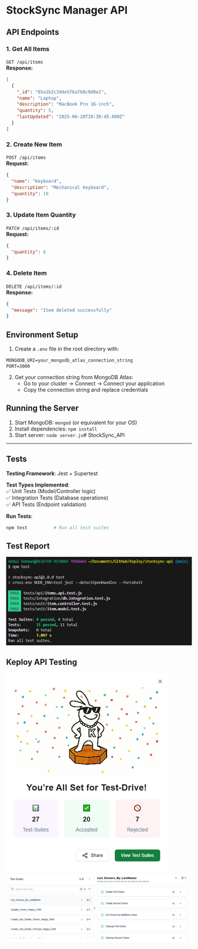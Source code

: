 # StockSync Manager API

## API Endpoints

### 1. Get All Items
`GET /api/items`  
**Response:**
```json
[
  {
    "_id": "65a1b2c3d4e5f6a7b8c9d0e1",
    "name": "Laptop",
    "description": "MacBook Pro 16-inch",
    "quantity": 5,
    "lastUpdated": "2025-06-20T10:30:45.000Z"
  }
]
```

### 2. Create New Item
`POST /api/items`  
**Request:**
```json
{
  "name": "Keyboard",
  "description": "Mechanical keyboard",
  "quantity": 10
}
```

### 3. Update Item Quantity
`PATCH /api/items/:id`  
**Request:**
```json
{
  "quantity": 8
}
```

### 4. Delete Item
`DELETE /api/items/:id`  
**Response:**
```json
{
  "message": "Item deleted successfully"
}
```

## Environment Setup

1. Create a `.env` file in the root directory with:
```env
MONGODB_URI=your_mongodb_atlas_connection_string
PORT=3000
```

2. Get your connection string from MongoDB Atlas:
   - Go to your cluster → Connect → Connect your application
   - Copy the connection string and replace credentials

## Running the Server
1. Start MongoDB: `mongod` (or equivalent for your OS)
2. Install dependencies: `npm install`
3. Start server: `node server.js`# StockSync_API


----------------------------------------------------

## Tests

**Testing Framework**: Jest + Supertest  

**Test Types Implemented**:  
✅ Unit Tests (Model/Controller logic)  
✅ Integration Tests (Database operations)  
✅ API Tests (Endpoint validation)  

**Run Tests**:  
```bash
npm test          # Run all test suites
```

## Test Report

![Test Report](./public/assets/TestsResult.png)


## Keploy API Testing

![Test Cases](./public/assets/keploy%20api%20test.png)
![Keploy Rep](./public/assets/keploy%20rep.png)
